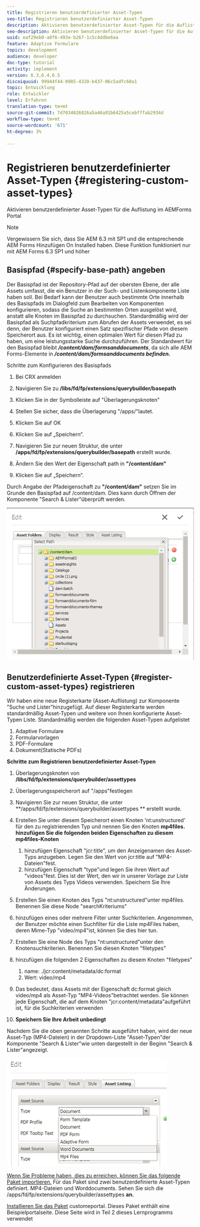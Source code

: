 ```yaml
---
title: Registrieren benutzerdefinierter Asset-Typen
seo-title: Registrieren benutzerdefinierter Asset-Typen
description: Aktivieren benutzerdefinierter Asset-Typen für die Auflistung im AEMForms Portal
seo-description: Aktivieren benutzerdefinierter Asset-Typen für die Auflistung im AEMForms Portal
uuid: eaf29eb0-a0f6-493e-b267-1c5c4ddbe6aa
feature: Adaptive Formulare
topics: development
audience: developer
doc-type: tutorial
activity: implement
version: 6.3,6.4,6.5
discoiquuid: 99944f44-0985-4320-b437-06c5adfc60a1
topic: Entwicklung
role: Entwickler
level: Erfahren
translation-type: tm+mt
source-git-commit: 7d7034026826a5a46a91b6425a5cebfffab2934d
workflow-type: tm+mt
source-wordcount: '671'
ht-degree: 3%

---
```



# Registrieren benutzerdefinierter Asset-Typen {#registering-custom-asset-types}

Aktivieren benutzerdefinierter Asset-Typen für die Auflistung im AEMForms Portal

>[!NOTE]
>
>Vergewissern Sie sich, dass Sie AEM 6.3 mit SP1 und die entsprechende AEM Forms Hinzufügen On Installed haben. Diese Funktion funktioniert nur mit AEM Forms 6.3 SP1 und höher

## Basispfad {#specify-base-path} angeben

Der Basispfad ist der Repository-Pfad auf der obersten Ebene, der alle Assets umfasst, die ein Benutzer in der Such- und Listenkomponente Liste haben soll. Bei Bedarf kann der Benutzer auch bestimmte Orte innerhalb des Basispfads im Dialogfeld zum Bearbeiten von Komponenten konfigurieren, sodass die Suche an bestimmten Orten ausgelöst wird, anstatt alle Knoten im Basispfad zu durchsuchen. Standardmäßig wird der Basispfad als Suchpfadkriterium zum Abrufen der Assets verwendet, es sei denn, der Benutzer konfiguriert einen Satz spezifischer Pfade von diesem Speicherort aus. Es ist wichtig, einen optimalen Wert für diesen Pfad zu haben, um eine leistungsstarke Suche durchzuführen. Der Standardwert für den Basispfad bleibt **_/content/dam/formsanddocuments_**, da sich alle AEM Forms-Elemente in **_/content/dam/formsanddocuments befinden._**

Schritte zum Konfigurieren des Basispfads

1. Bei CRX anmelden
1. Navigieren Sie zu **/libs/fd/fp/extensions/querybuilder/basepath**

1. Klicken Sie in der Symbolleiste auf &quot;Überlagerungsknoten&quot;
1. Stellen Sie sicher, dass die Überlagerung &quot;/apps/&quot;lautet.
1. Klicken Sie auf OK
1. Klicken Sie auf „Speichern“.
1. Navigieren Sie zur neuen Struktur, die unter **/apps/fd/fp/extensions/querybuilder/basepath** erstellt wurde.

1. Ändern Sie den Wert der Eigenschaft path in **&quot;/content/dam&quot;**
1. Klicken Sie auf „Speichern“.

Durch Angabe der Pfadeigenschaft zu **&quot;/content/dam&quot;** setzen Sie im Grunde den Basispfad auf /content/dam. Dies kann durch Öffnen der Komponente &quot;Search &amp; Lister&quot;überprüft werden.

![basepath](assets/basepath.png)

## Benutzerdefinierte Asset-Typen {#register-custom-asset-types} registrieren

Wir haben eine neue Registerkarte (Asset-Auflistung) zur Komponente &quot;Suche und Lister&quot;hinzugefügt. Auf dieser Registerkarte werden standardmäßig Asset-Typen und weitere von Ihnen konfigurierte Asset-Typen Liste. Standardmäßig werden die folgenden Asset-Typen aufgelistet

1. Adaptive Formulare
1. Formularvorlagen
1. PDF-Formulare
1. Dokument(Statische PDFs)

**Schritte zum Registrieren benutzerdefinierter Asset-Typen**

1. Überlagerungsknoten von **/libs/fd/fp/extensions/querybuilder/assettypes**

1. Überlagerungsspeicherort auf &quot;/apps&quot;festlegen
1. Navigieren Sie zur neuen Struktur, die unter **/apps/fd/fp/extensions/querybuilder/assettypes ** erstellt wurde.

1. Erstellen Sie unter diesem Speicherort einen Knoten &#39;nt:unstructured&#39; für den zu registrierenden Typ und nennen Sie den Knoten **mp4files. hinzufügen Sie die folgenden beiden Eigenschaften zu diesem mp4files-Knoten**

   1. hinzufügen Eigenschaft &quot;jcr:title&quot;, um den Anzeigenamen des Asset-Typs anzugeben. Legen Sie den Wert von jcr:title auf &quot;MP4-Dateien&quot;fest.
   1. hinzufügen Eigenschaft &quot;type&quot;und legen Sie ihren Wert auf &quot;videos&quot;fest. Dies ist der Wert, den wir in unserer Vorlage zur Liste von Assets des Typs Videos verwenden. Speichern Sie Ihre Änderungen.

1. Erstellen Sie einen Knoten des Typs &quot;nt:unstructured&quot;unter mp4files. Benennen Sie diese Node &quot;searchKriteriums&quot;
1. hinzufügen eines oder mehrere Filter unter Suchkriterien. Angenommen, der Benutzer möchte einen Suchfilter für die Liste mp4Files haben, deren Mime-Typ &quot;video/mp4&quot;ist, können Sie dies hier tun.
1. Erstellen Sie eine Node des Typs &quot;nt:unstructured&quot;unter den Knotensuchkriterien. Benennen Sie diesen Knoten &quot;filetypes&quot;
1. hinzufügen die folgenden 2 Eigenschaften zu diesem Knoten &quot;filetypes&quot;

   1. name: ./jcr:content/metadata/dc:format
   1. Wert: video/mp4

1. Das bedeutet, dass Assets mit der Eigenschaft dc:format gleich video/mp4 als Asset-Typ &quot;MP4-Videos&quot;betrachtet werden. Sie können jede Eigenschaft, die auf dem Knoten &quot;jcr:content/metadata&quot;aufgeführt ist, für die Suchkriterien verwenden

1. **Speichern Sie Ihre Arbeit unbedingt**

Nachdem Sie die oben genannten Schritte ausgeführt haben, wird der neue Asset-Typ (MP4-Dateien) in der Dropdown-Liste &quot;Asset-Typen&quot;der Komponente &quot;Search &amp; Lister&quot;wie unten dargestellt in der Beginn &quot;Search &amp; Lister&quot;angezeigt.

![mp4files](assets/mp4files.png)

[Wenn Sie Probleme haben, dies zu erreichen, können Sie das folgende Paket importieren.](assets/assettypeskt1.zip) Für das Paket sind zwei benutzerdefinierte Asset-Typen definiert. MP4-Dateien und Worddocuments. Sehen Sie sich die /apps/fd/fp/extensions/querybuilder/assettypes **an.**

[Installieren Sie das Paket](assets/customportalpage.zip) customeportal. Dieses Paket enthält eine Beispielportalseite. Diese Seite wird in Teil 2 dieses Lernprogramms verwendet

